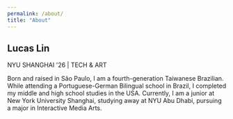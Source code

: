 ```yaml
---
permalink: /about/
title: "About"
---
```


## Lucas Lin
NYU SHANGHAI '26 | TECH & ART

Born and raised in São Paulo, I am a fourth-generation Taiwanese Brazilian. While attending a Portuguese-German Bilingual school in Brazil, I completed my middle and high school studies in the USA. Currently, I am a junior at New York University Shanghai, studying away at NYU Abu Dhabi, pursuing a major in Interactive Media Arts.